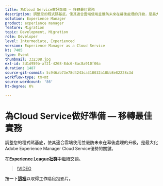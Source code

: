 ```yaml
---
title: 為Cloud Service做好準備 — 移轉最佳實務
description: 調整您的程式碼基底，使其適合雲端使用並嚴防未來在幕後處理的升級，是最大化Adobe Experience Manager Cloud Service優勢的關鍵。
solution: Experience Manager
product: experience manager
feature: Migration
topic: Development, Migration
role: Developer
level: Intermediate, Experienced
version: Experience Manager as a Cloud Service
kt: 7405
type: Event
thumbnail: 332308.jpg
exl-id: 3d1d959b-af21-4268-8dc6-8ac8a910f06a
duration: 1487
source-git-commit: 5c946ab73e78d4243ca310032a10bb8e82228c3d
workflow-type: tm+mt
source-wordcount: '86'
ht-degree: 0%

---
```


# 為Cloud Service做好準備 — 移轉最佳實務

調整您的程式碼基底，使其適合雲端使用並嚴防未來在幕後處理的升級，是最大化Adobe Experience Manager Cloud Service優勢的關鍵。

在&#x200B;**[Experience League社群](https://adobe.ly/36Yd3v6)**&#x200B;中繼續交談。

>[!VIDEO](https://video.tv.adobe.com/v/332308/?quality=12&learn=on&hidetitle=true)

按一下&#x200B;**[這裡](/help/adobe-developers-live/assets/get-ready-aem-cloud.pdf)**&#x200B;以取得工作階段投影片。
